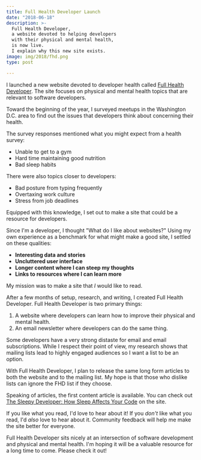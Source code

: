 ```yaml
---
title: Full Health Developer Launch
date: "2018-06-18"
description: >-
  Full Health Developer,
  a website devoted to helping developers
  with their physical and mental health,
  is now live.
  I explain why this new site exists.
image: img/2018/fhd.png
type: post

---
```


I launched a new website devoted to developer health
called
[Full Health Developer](https://fullhealthdeveloper.com/).
The site focuses on physical and mental health topics
that are relevant to software developers.

Toward the beginning of the year,
I surveyed meetups in the Washington D.C. area
to find out the issues that developers think about
concerning their health.

The survey responses mentioned what you might expect
from a health survey:

* Unable to get to a gym
* Hard time maintaining good nutrition
* Bad sleep habits

There were also topics closer to developers:

* Bad posture from typing frequently
* Overtaxing work culture
* Stress from job deadlines

Equipped with this knowledge,
I set out to make a site
that could be a resource
for developers.

Since I'm a developer,
I thought
"What do I like about websites?"
Using my own experience
as a benchmark
for what might make a good site,
I settled on these qualities:

* **Interesting data and stories**
* **Uncluttered user interface**
* **Longer content where I can steep my thoughts**
* **Links to resources where I can learn more**

My mission was to make a site that *I* would like to read.

After a few months of setup, research, and writing,
I created Full Health Developer.
Full Health Developer is two primary things:

1. A website where developers can learn
   how to improve their physical and mental health.
2. An email newsletter where developers can do the same thing.

Some developers have a very strong distaste for email
and email subscriptions.
While I respect their point of view,
my research shows that mailing lists lead to highly engaged audiences
so I want a list to be an option.

With Full Health Developer,
I plan to release the same long form articles
to both the website
and to the mailing list.
My hope is that those who dislike lists can ignore the FHD list
if they choose.

Speaking of articles, the first content article is available.
You can check out
[The Sleepy Developer: How Sleep Affects Your Code](https://fullhealthdeveloper.com/how-sleep-affects-your-code)
on the site.

If you like what you read,
I'd love to hear about it!
If you *don't* like what you read,
I'd *also* love to hear about it.
Community feedback will help me make the site better
for everyone.

Full Health Developer sits nicely at an intersection
of software development
and physical and mental health.
I'm hoping it will be a valuable resource
for a long time to come.
Please check it out!
